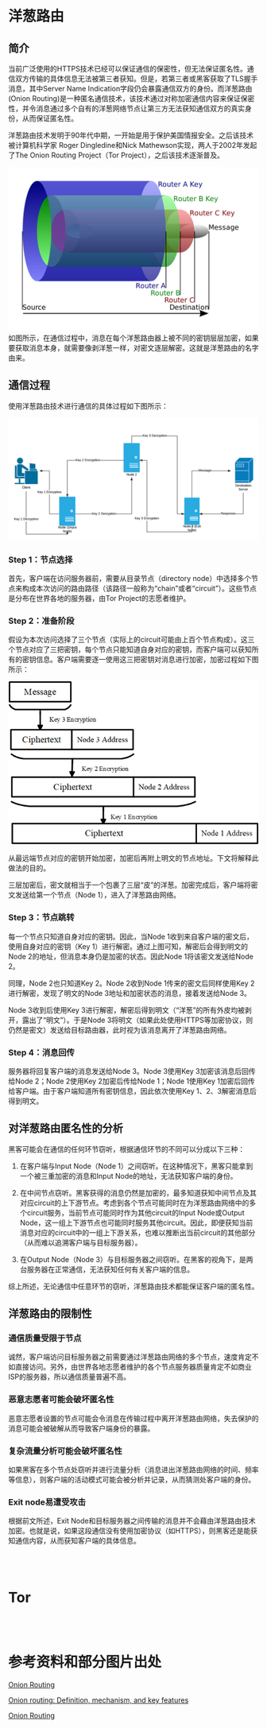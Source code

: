 # 洋葱路由
## 简介
当前广泛使用的HTTPS技术已经可以保证通信的保密性，但无法保证匿名性。通信双方传输的具体信息无法被第三者获知。但是，若第三者或黑客获取了TLS握手消息，其中Server Name Indication字段仍会暴露通信双方的身份。而洋葱路由(Onion Routing)是一种匿名通信技术，该技术通过对称加密通信内容来保证保密性，并令消息通过多个自有的洋葱网络节点让第三方无法获知通信双方的真实身份，从而保证匿名性。

洋葱路由技术发明于90年代中期，一开始是用于保护美国情报安全。之后该技术被计算机科学家 Roger Dingledine和Nick Mathewson实现，两人于2002年发起了The Onion Routing Project（Tor Project），之后该技术逐渐普及。


![](Tor与洋葱路由的技术原理_1.png)
如图所示，在通信过程中，消息在每个洋葱路由器上被不同的密钥层层加密，如果要获取消息本身，就需要像剥洋葱一样，对密文逐层解密。这就是洋葱路由的名字由来。

## 通信过程
使用洋葱路由技术进行通信的具体过程如下图所示：

![](Tor与洋葱路由的技术原理_2.png)

### Step 1：节点选择
首先，客户端在访问服务器前，需要从目录节点（directory node）中选择多个节点来构成本次访问的路由路径（该路径一般称为“chain”或者“circuit”）。这些节点是分布在世界各地的服务器，由Tor Project的志愿者维护。
### Step 2：准备阶段
假设为本次访问选择了三个节点（实际上的circuit可能由上百个节点构成）。这三个节点对应了三把密钥，每个节点只能知道自身对应的密钥，而客户端可以获知所有的密钥信息。客户端需要逐一使用这三把密钥对消息进行加密，加密过程如下图所示：

![](Tor与洋葱路由的技术原理_3.png)

从最远端节点对应的密钥开始加密，加密后再附上明文的节点地址。下文将解释此做法的目的。

三层加密后，密文就相当于一个包裹了三层“皮”的洋葱。加密完成后，客户端将密文发送给第一个节点（Node 1），进入了洋葱路由网络。

### Step 3：节点跳转
每一个节点只知道自身对应的密钥。因此，当Node 1收到来自客户端的密文后，使用自身对应的密钥（Key 1）进行解密。通过上图可知，解密后会得到明文的Node 2的地址，但消息本身仍是加密的状态。因此Node 1将该密文发送给Node 2。

同理，Node 2也只知道Key 2。Node 2收到Node 1传来的密文后同样使用Key 2进行解密，发现了明文的Node 3地址和加密状态的消息，接着发送给Node 3。

Node 3收到后使用Key 3进行解密，解密后得到明文（“洋葱”的所有外皮均被剥开，露出了“明文”）。于是Node 3将明文（如果此处使用HTTPS等加密协议，则仍然是密文）发送给目标路由器，此时视为该消息离开了洋葱路由网络。
### Step 4：消息回传

服务器将回复客户端的消息发送给Node 3。Node 3使用Key 3加密该消息后回传给Node 2；Node 2使用Key 2加密后传给Node 1；Node 1使用Key 1加密后回传给客户端。由于客户端知道所有密钥信息，因此依次使用Key 1、2、3解密消息后得到明文。

## 对洋葱路由匿名性的分析

黑客可能会在通信的任何环节窃听，根据通信环节的不同可以分成以下三种：
1. 在客户端与Input Node（Node 1）之间窃听。在这种情况下，黑客只能拿到一个被三重加密的消息和Input Node的地址，无法获知客户端的身份。

2. 在中间节点窃听。黑客获得的消息仍然是加密的，最多知道获知中间节点及其对应circuit的上下游节点。考虑到各个节点可能同时在为洋葱路由网络中的多个circuit服务，当前节点可能同时作为其他circuit的Input Node或Output Node，这一组上下游节点也可能同时服务其他circuit。因此，即便获知当前消息对应的circuit中的一组上下游关系，也难以推断出当前circuit的其他部分（从而难以追溯客户端与目标服务器）。

3. 在Output Node（Node 3）与目标服务器之间窃听。在黑客的视角下，是两台服务器在正常通信，无法获知任何有关客户端的信息。

综上所述，无论通信中任意环节的窃听，洋葱路由技术都能保证客户端的匿名性。

## 洋葱路由的限制性
### 通信质量受限于节点
诚然，客户端访问目标服务器之前需要通过洋葱路由网络的多个节点，速度肯定不如直接访问。另外，由世界各地志愿者维护的各个节点服务器质量肯定不如商业ISP的服务器，所以通信质量普遍不高。

### 恶意志愿者可能会破坏匿名性
恶意志愿者设置的节点可能会令消息在传输过程中离开洋葱路由网络，失去保护的消息可能会被破解从而导致客户端身份的暴露。
### 复杂流量分析可能会破坏匿名性
如果黑客在多个节点处窃听并进行流量分析（消息进出洋葱路由网络的时间、频率等信息），则客户端的活动模式可能会被分析并记录，从而猜测处客户端的身份。

### Exit node易遭受攻击
根据前文所述，Exit Node和目标服务器之间传输的消息并不会藉由洋葱路由技术加密。也就是说，如果这段通信没有使用加密协议（如HTTPS），则黑客还是能获知通信内容，从而获知客户端的具体信息。


<br/><br/>

# Tor 


<br/><br/>


# 参考资料和部分图片出处
[Onion Routing](https://www.geeksforgeeks.org/onion-routing/)

[Onion routing: Definition, mechanism, and key features](https://nordvpn.com/zh/blog/onion-routing/)

[Onion Routing](https://en.wikipedia.org/wiki/Onion_routing)